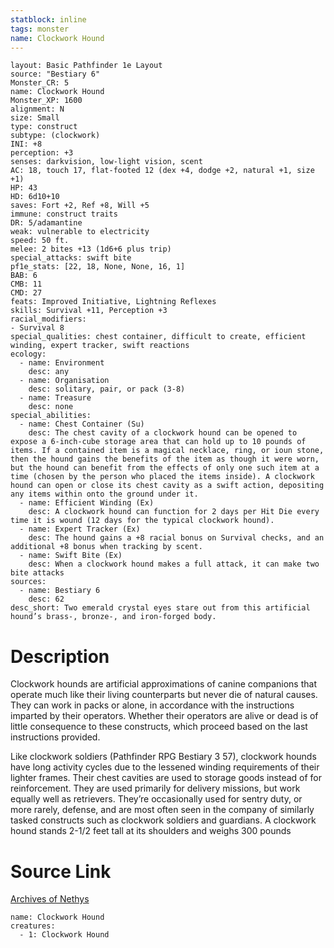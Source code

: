 ```yaml
---
statblock: inline
tags: monster
name: Clockwork Hound
---
```

```statblock
layout: Basic Pathfinder 1e Layout
source: "Bestiary 6"
Monster_CR: 5
name: Clockwork Hound
Monster_XP: 1600
alignment: N
size: Small
type: construct
subtype: (clockwork)
INI: +8
perception: +3
senses: darkvision, low-light vision, scent
AC: 18, touch 17, flat-footed 12 (dex +4, dodge +2, natural +1, size +1)
HP: 43
HD: 6d10+10
saves: Fort +2, Ref +8, Will +5
immune: construct traits
DR: 5/adamantine
weak: vulnerable to electricity
speed: 50 ft.
melee: 2 bites +13 (1d6+6 plus trip)
special_attacks: swift bite
pf1e_stats: [22, 18, None, None, 16, 1]
BAB: 6
CMB: 11
CMD: 27
feats: Improved Initiative, Lightning Reflexes
skills: Survival +11, Perception +3
racial_modifiers:
- Survival 8
special_qualities: chest container, difficult to create, efficient winding, expert tracker, swift reactions
ecology:
  - name: Environment
    desc: any
  - name: Organisation
    desc: solitary, pair, or pack (3-8)
  - name: Treasure
    desc: none
special_abilities:
  - name: Chest Container (Su)
    desc: The chest cavity of a clockwork hound can be opened to expose a 6-inch-cube storage area that can hold up to 10 pounds of items. If a contained item is a magical necklace, ring, or ioun stone, then the hound gains the benefits of the item as though it were worn, but the hound can benefit from the effects of only one such item at a time (chosen by the person who placed the items inside). A clockwork hound can open or close its chest cavity as a swift action, depositing any items within onto the ground under it.
  - name: Efficient Winding (Ex)
    desc: A clockwork hound can function for 2 days per Hit Die every time it is wound (12 days for the typical clockwork hound).
  - name: Expert Tracker (Ex)
    desc: The hound gains a +8 racial bonus on Survival checks, and an additional +8 bonus when tracking by scent.
  - name: Swift Bite (Ex)
    desc: When a clockwork hound makes a full attack, it can make two bite attacks
sources:
  - name: Bestiary 6
    desc: 62
desc_short: Two emerald crystal eyes stare out from this artificial hound’s brass-, bronze-, and iron-forged body.
```
# Description
Clockwork hounds are artificial approximations of canine companions that operate much like their living counterparts but never die of natural causes. They can work in packs or alone, in accordance with the instructions imparted by their operators. Whether their operators are alive or dead is of little consequence to these constructs, which proceed based on the last instructions provided. 

Like clockwork soldiers (Pathfinder RPG Bestiary 3 57), clockwork hounds have long activity cycles due to the lessened winding requirements of their lighter frames. Their chest cavities are used to storage goods instead of for reinforcement. They are used primarily for delivery missions, but work equally well as retrievers. They’re occasionally used for sentry duty, or more rarely, defense, and are most often seen in the company of similarly tasked constructs such as clockwork soldiers and guardians. A clockwork hound stands 2-1/2 feet tall at its shoulders and weighs 300 pounds
# Source Link
[Archives of Nethys](https://aonprd.com/MonsterDisplay.aspx?ItemName=Clockwork%20Hound)
```encounter-table
name: Clockwork Hound
creatures:
  - 1: Clockwork Hound
```
